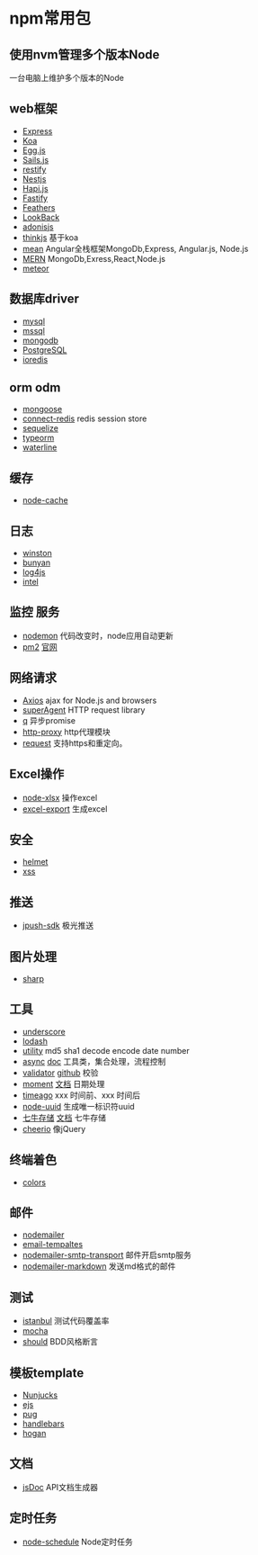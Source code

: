 # npm常用包

## 使用nvm管理多个版本Node

一台电脑上维护多个版本的Node

## web框架

- [Express](http://expressjs.com/)
- [Koa](https://koajs.com/)
- [Egg.js](https://eggjs.org/)
- [Sails.js](https://sailsjs.com/)
- [restify](http://restify.com/)
- [Nestjs](https://nestjs.com/)
- [Hapi.js](https://hapijs.com/)
- [Fastify](https://www.fastify.io/)
- [Feathers](https://feathersjs.com/)
- [LookBack](https://loopback.io/)
- [adonisjs](https://adonisjs.com/)
- [thinkjs](https://github.com/thinkjs/thinkjs) 基于koa
- [mean](http://mean.io/) Angular全栈框架MongoDb,Express, Angular.js, Node.js
- [MERN](http://mern.io/) MongoDb,Exress,React,Node.js
- [meteor](https://www.meteor.com/)

## 数据库driver

- [mysql](https://github.com/mysqljs/mysql)
- [mssql]()
- [mongodb](https://github.com/mongodb/node-mongodb-native)
- [PostgreSQL](https://github.com/brianc/node-postgres)
- [ioredis](https://github.com/luin/ioredis)

## orm odm

- [mongoose](https://github.com/Automattic/mongoose)
- [connect-redis](https://github.com/tj/connect-redis) redis session store
- [sequelize](https://github.com/sequelize/sequelize)
- [typeorm](https://typeorm.io/)
- [waterline](http://waterlinejs.org/)

## 缓存

- [node-cache](https://github.com/ptarjan/node-cache/) 

## 日志

- [winston](https://github.com/winstonjs/winston)
- [bunyan](https://github.com/trentm/node-bunyan)
- [log4js](https://github.com/nomiddlename/log4js-node)
- [intel](https://github.com/seanmonstar/intel)

## 监控 服务

- [nodemon](http://nodemon.io/) 代码改变时，node应用自动更新
- [pm2](https://github.com/Unitech/pm2) [官网](http://pm2.keymetrics.io/)

## 网络请求

- [Axios](https://github.com/axios/axios) ajax for Node.js and browsers
- [superAgent](https://github.com/visionmedia/superagent) HTTP request library
- [q](https://github.com/kriskowal/q) 异步promise
- [http-proxy](https://www.npmjs.com/package/http-proxy) http代理模块
- [request](https://github.com/request/request) 支持https和重定向。

## Excel操作

- [node-xlsx](https://github.com/mgcrea/node-xlsx) 操作excel
- [excel-export]() 生成excel

## 安全

- [helmet](https://github.com/helmetjs/helmet)
- [xss]()

## 推送

- [jpush-sdk](https://github.com/jpush/jpush-api-nodejs-client) 极光推送

## 图片处理

- [sharp](https://github.com/lovell/sharp)

## 工具

- [underscore](https://underscorejs.org/)
- [lodash](https://www.lodashjs.com/docs/4.17.5.html)
- [utility](https://github.com/node-modules/utility)  md5 sha1 decode encode date number
- [async](https://github.com/caolan/async)       [doc](http://caolan.github.io/async/) 工具类，集合处理，流程控制
- [validator](https://www.npmjs.com/package/validator)  [github](https://github.com/chriso/validator.js)  校验
- [moment](https://github.com/moment/moment/) [文档](http://momentjs.cn/) 日期处理
- [timeago](https://github.com/hustcc/timeago) xxx 时间前、xxx 时间后
- [node-uuid](https://github.com/kelektiv/node-uuid)  生成唯一标识符uuid
- [七牛存储](https://github.com/node-modules/qn) [文档](http://docs.qiniu.com/api/)  七牛存储
- [cheerio](https://github.com/cheeriojs/cheerio)  像jQuery

## 终端着色

- [colors](https://github.com/Marak/colors.js)

## 邮件

- [nodemailer](https://github.com/nodemailer/nodemailer)
- [email-tempaltes](https://email-templates.js.org)
- [nodemailer-smtp-transport](https://github.com/nodemailer/nodemailer-smtp-transport) 邮件开启smtp服务
- [nodemailer-markdown](https://github.com/andris9/nodemailer-markdown) 发送md格式的邮件

## 测试

- [istanbul](https://github.com/gotwarlost/istanbul) 测试代码覆盖率
- [mocha](https://github.com/mochajs/mocha)
- [should](https://github.com/shouldjs/should.js) BDD风格断言

## 模板template

- [Nunjucks](https://mozilla.github.io/nunjucks/)
- [ejs](https://ejs.bootcss.com/)
- [pug](https://pug.bootcss.com/api/getting-started.html)
- [handlebars](https://note.youdao.com/)
- [hogan](https://note.youdao.com/)

## 文档

- [jsDoc](https://github.com/jsdoc3/jsdoc) API文档生成器

## 定时任务

- [node-schedule](https://github.com/node-schedule/node-schedule) Node定时任务
